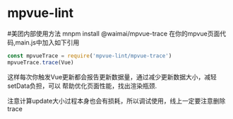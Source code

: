 # mpvue-lint
#美团内部使用方法 mnpm install @waimai/mpvue-trace
在你的mpvue页面代码,main.js中加入如下引用
```javascript
const mpvueTrace = require('mpvue-lint/mpvue-trace')
mpvueTrace.trace(Vue)
```
这样每次你触发Vue更新都会报告更新数据量，通过减少更新数据大小，减轻setData负担，可以
帮助优化页面性能，找出渲染瓶颈.

注意计算update大小过程本身也会有损耗，所以调试使用，线上一定要注意删除trace